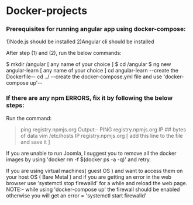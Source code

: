 # Docker-projects
### Prerequisites for running angular app using docker-compose:
1)Node.js should be installed
2)Angular cli should be installed

After step (1) and (2), run the below commands:

  $ mkdir /angular [ any name of your choice ]
  $ cd /angular
  $ ng new angular-learn [ any name of your choice ]
   cd angular-learn
   --create the Dockerfile--
   cd ../
   --create the docker-compose.yml file and use 'docker-compose up'--


### If there are any npm ERRORS, fix it by following the below steps:
  Run the command:
   > ping registry.npmjs.org
      Output:- PING registry.npmjs.org IP ## bytes of data
   > vim /etc/hosts
   > IP registry.npmjs.org [ add this line to the file and save it ]
   
If you are unable to run Joomla, I suggest you to remove all the docker images by using 'docker rm -f $(docker ps -a -q)' and retry.

If you are using virtual machines( guest OS ) and want to access them on your host OS ( Bare Metal ) and if you are getting an error in the web browser use 'systemctl stop firewalld' for a while and reload the web page.
NOTE:- while using 'docker-compose up' the firewall should be enabled otherwise you will get an error = 'systemctl start firewalld'
    

